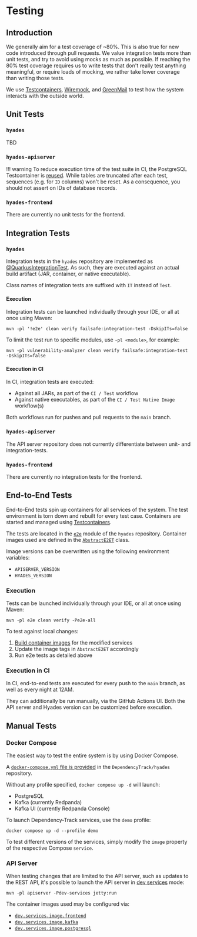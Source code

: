 # Testing

## Introduction

We generally aim for a test coverage of ~80%. This is also true for new code introduced through pull requests.
We value integration tests more than unit tests, and try to avoid using mocks as much as possible.
If reaching the 80% test coverage requires us to write tests that don't really test anything meaningful,
or require loads of mocking, we rather take lower coverage than writing those tests.

We use [Testcontainers], [Wiremock], and [GreenMail] to test how the system interacts with the outside world.

## Unit Tests

### `hyades`

TBD

### `hyades-apiserver`

!!! warning
    To reduce execution time of the test suite in CI, the PostgreSQL Testcontainer is [reused].
    While tables are truncated after each test, sequences (e.g. for `ID` columns) won't be reset.
    As a consequence, you should not assert on IDs of database records.

### `hyades-frontend`

There are currently no unit tests for the frontend.

## Integration Tests

### `hyades`

Integration tests in the `hyades` repository are implemented as [@QuarkusIntegrationTest]. 
As such, they are executed against an actual build artifact (JAR, container, or native executable).

Class names of integration tests are suffixed with `IT` instead of `Test`.

#### Execution

Integration tests can be launched individually through your IDE, or all at once using Maven:

```shell
mvn -pl '!e2e' clean verify failsafe:integration-test -DskipITs=false
```

To limit the test run to specific modules, use `-pl <module>`, for example:

```shell
mvn -pl vulnerability-analyzer clean verify failsafe:integration-test -DskipITs=false
```

#### Execution in CI

In CI, integration tests are executed:

* Against all JARs, as part of the `CI / Test` workflow
* Against native executables, as part of the `CI / Test Native Image` workflow(s)

Both workflows run for pushes and pull requests to the `main` branch.

### `hyades-apiserver`

The API server repository does not currently differentiate between unit- and integration-tests.

### `hyades-frontend`

There are currently no integration tests for the frontend.

## End-to-End Tests

End-to-End tests spin up containers for all services of the system. The test environment is torn down
and rebuilt for every test case. Containers are started and managed using [Testcontainers].

The tests are located in the [`e2e`](https://github.com/DependencyTrack/hyades/tree/main/e2e) module of the
`hyades` repository. Container images used are defined in the
[`AbstractE2ET`](https://github.com/DependencyTrack/hyades/blob/main/e2e/src/test/java/org/dependencytrack/e2e/AbstractE2ET.java)
class.

Image versions can be overwritten using the following environment variables:

* `APISERVER_VERSION`
* `HYADES_VERSION`

### Execution

Tests can be launched individually through your IDE, or all at once using Maven:

```shell
mvn -pl e2e clean verify -Pe2e-all
```

To test against local changes:

1. [Build container images](./building.md#containers) for the modified services
2. Update the image tags in `AbstractE2ET` accordingly
3. Run e2e tests as detailed above

### Execution in CI

In CI, end-to-end tests are executed for every push to the `main` branch, as well as every night at 12AM.

They can additionally be run manually, via the GitHub Actions UI. Both the API server and Hyades version
can be customized before execution.

## Manual Tests

### Docker Compose

The easiest way to test the entire system is by using Docker Compose.

A [`docker-compose.yml` file is provided](https://github.com/DependencyTrack/hyades/blob/main/docker-compose.yml)
in the `DependencyTrack/hyades` repository.

Without any profile specified, `docker compose up -d` will launch:

* PostgreSQL
* Kafka (currently Redpanda)
* Kafka UI (currently Redpanda Console)

To launch Dependency-Track services, use the `demo` profile:

```shell
docker compose up -d --profile demo
```

To test different versions of the services, simply modify the `image` property of the respective Compose `service`.

### API Server

When testing changes that are limited to the API server, such as updates to the REST API,
it's possible to launch the API server in [dev services](../reference/configuration/api-server.md#devservicesenabled) mode:

```shell
mvn -pl apiserver -Pdev-services jetty:run
```

The container images used may be configured via:

* [`dev.services.image.frontend`](../reference/configuration/api-server.md#devservicesimagefrontend)
* [`dev.services.image.kafka`](../reference/configuration/api-server.md#devservicesimagekafka)
* [`dev.services.image.postgresql`](../reference/configuration/api-server.md#devservicesimagepostgres)

[@QuarkusIntegrationTest]: https://quarkus.io/guides/getting-started-testing#quarkus-integration-test
[GreenMail]: https://greenmail-mail-test.github.io/greenmail/
[Testcontainers]: https://testcontainers.com/
[WireMock]: https://wiremock.org/
[reused]: https://java.testcontainers.org/features/reuse/
